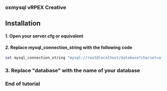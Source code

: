### oxmysql vRPEX Creative

## Installation

#### 1. Open your server.cfg or equivalent
#### 2. Replace mysql_connection_string with the following code

```lua
set mysql_connection_string "mysql://root@localhost/database?charset=utf8mb4"
```

### 3. Replace "database" with the name of your database

### End of tutorial